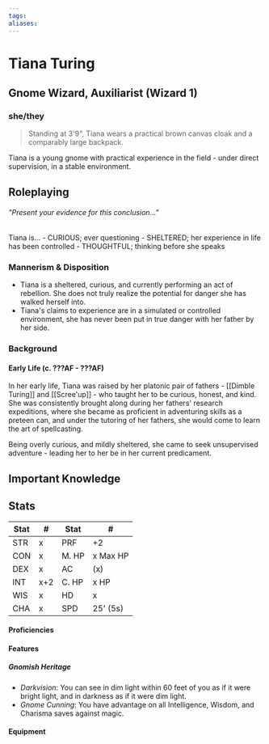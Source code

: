 ```yaml
---
tags:
aliases:
---
```

# Tiana Turing
## Gnome Wizard, Auxiliarist (Wizard 1)
### she/they

> Standing at 3'9", Tiana wears a practical brown canvas cloak and a comparably large backpack.

Tiana is a young gnome with practical experience in the field - under direct supervision, in a stable environment. 

## Roleplaying
###### "Present your evidence for this conclusion..."
Tiana is...
	- CURIOUS; ever questioning
	- SHELTERED; her experience in life has been controlled 
	- THOUGHTFUL; thinking before she speaks

### Mannerism & Disposition

- Tiana is a sheltered, curious, and currently performing an act of rebellion. She does not truly realize the potential for danger she has walked herself into.
- Tiana's claims to experience are in a simulated or controlled environment, she has never been put in true danger with her father by her side.

### Background
#### Early Life (c. ???AF - ???AF)
In her early life, Tiana was raised by her platonic pair of fathers - [[Dimble Turing]] and [[Scree'up]] - who taught her to be curious, honest, and kind. She was consistently brought along during her fathers' research expeditions, where she became as proficient in adventuring skills as a preteen can, and under the tutoring of her fathers, she would come to learn the art of spellcasting.

Being overly curious, and mildly sheltered, she came to seek unsupervised adventure - leading her to her be in her current predicament.

## Important Knowledge

## Stats

| Stat | #   | Stat  | #        |
| ---- | --- | ----- | -------- |
| STR  | x   | PRF   | +2       |
| CON  | x   | M. HP | x Max HP |
| DEX  | x   | AC    | (x)      |
| INT  | x+2 | C. HP | x HP     |
| WIS  | x   | HD    | x        |
| CHA  | x   | SPD   | 25' (5s) |

#### Proficiencies
#### Features
##### Gnomish Heritage
- *Darkvision*: You can see in dim light within 60 feet of you as if it were bright light, and in darkness as if it were dim light.
- *Gnome Cunning*: You have advantage on all Intelligence, Wisdom, and Charisma saves against magic.
#### Equipment